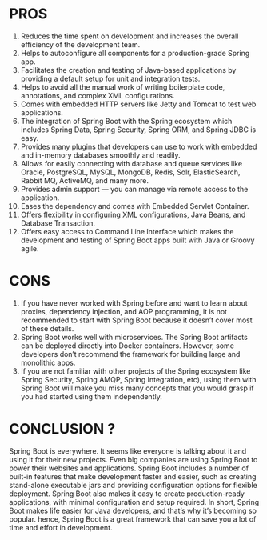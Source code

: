 # PROS
1. Reduces the time spent on development and increases the overall efficiency of the development team.
2. Helps to autoconfigure all components for a production-grade Spring app.
3. Facilitates the creation and testing of Java-based applications by providing a default setup for unit and integration tests.
4. Helps to avoid all the manual work of writing boilerplate code, annotations, and complex XML configurations.
5. Comes with embedded HTTP servers like Jetty and Tomcat to test web applications.
6. The integration of Spring Boot with the Spring ecosystem which includes Spring Data, Spring Security, Spring ORM, and Spring JDBC is easy.
7. Provides many plugins that developers can use to work with embedded and in-memory databases smoothly and readily.
8. Allows for easily connecting with database and queue services like Oracle, PostgreSQL, MySQL, MongoDB, Redis, Solr, ElasticSearch, Rabbit MQ, ActiveMQ, and many more.
9. Provides admin support — you can manage via remote access to the application.
10. Eases the dependency and comes with Embedded Servlet Container.
11. Offers flexibility in configuring XML configurations, Java Beans, and Database Transaction.
12. Offers easy access to Command Line Interface which makes the development and testing of Spring Boot apps built with Java or Groovy agile.

# CONS
1. If you have never worked with Spring before and want to learn about proxies, dependency injection, and AOP programming, it is not recommended to start with Spring Boot because it doesn’t cover most of these details. 
2. Spring Boot works well with microservices. The Spring Boot artifacts can be deployed directly into Docker containers. However, some developers don’t recommend the framework for building large and monolithic apps.
3. If you are not familiar with other projects of the Spring ecosystem like Spring Security, Spring AMQP, Spring Integration, etc), using them with Spring Boot will make you miss many concepts that you would grasp if you had started using them independently.

# CONCLUSION ?
Spring Boot is everywhere.
It seems like everyone is talking about it and using it for their new projects. Even big companies are using Spring Boot to power their websites and applications.
Spring Boot includes a number of built-in features that make development faster and easier, such as creating stand-alone executable jars and providing configuration options for flexible deployment. Spring Boot also makes it easy to create production-ready applications, with minimal configuration and setup required.
In short, Spring Boot makes life easier for Java developers, and that’s why it’s becoming so popular.
hence, Spring Boot is a great framework that can save you a lot of time and effort in development. 